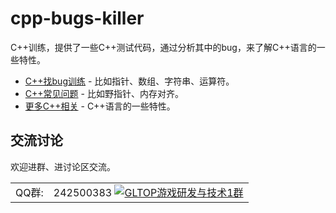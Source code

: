 # cpp-bugs-killer
C++训练，提供了一些C++测试代码，通过分析其中的bug，来了解C++语言的一些特性。

* [C++找bug训练](https://github.com/gonglei007/cpp-bugs-killer/blob/main/mds/C++找bug训练.md) - 比如指针、数组、字符串、运算符。
* [C++常见问题](https://github.com/gonglei007/cpp-bugs-killer/blob/main/mds/C++常见问题.md) - 比如野指针、内存对齐。
* [更多C++相关](https://github.com/gonglei007/GameDevMind/blob/main/mds/1.1.2.C++语言.md) - C++语言的一些特性。

## 交流讨论
欢迎进群、进讨论区交流。

|  |  |
| --- | -------- |
| QQ群: | 242500383 [![GLTOP游戏研发与技术1群](https://pub.idqqimg.com/wpa/images/group.png)](https://qm.qq.com/cgi-bin/qm/qr?k=fy4Z65nE-5Jd1ay8FkJpDc9iPJyW3d38&jump_from=webapi) |

<br/>
